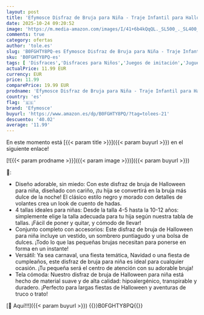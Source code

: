 ```yaml
---
layout: post
title: 'Efymosce Disfraz de Bruja para Niña - Traje Infantil para Halloween  Carnaval y Cosplay  110 '
date: 2025-10-24 09:20:52
image: 'https://m.media-amazon.com/images/I/41+6b4kQqQL._SL500_._SL400_.jpg'
comments: true
category: ofertas
author: 'tole.es'
slug: 'B0FGHTY8PQ-es Efymosce Disfraz de Bruja para Niña - Traje Infantil para...'
sku: 'B0FGHTY8PQ-es'
tags: [ 'Disfraces','Disfraces para Niños','Juegos de imitación','Juguetes','Juguetes y juegos','efymosce','halloween','🇪🇸', ]
actualPrice: 11.99 EUR
currency: EUR
price: 11.99
comparePrice: 19.99 EUR
prodname: 'Efymosce Disfraz de Bruja para Niña - Traje Infantil para Halloween  Carnaval y Cosplay  110 '
country: 'es'
flag: '🇪🇸'
brand: 'Efymosce'
buyurl: 'https://www.amazon.es/dp/B0FGHTY8PQ/?tag=tolees-21'
descuento: '40.02'
average: '11.99'
---
```


En este momento está [{{< param title >}}]({{< param buyurl >}}) en el siguiente enlace!

[![{{< param prodname >}}]({{< param image >}})]({{< param buyurl >}})

🔎:

- Diseño adorable, sin miedo: Con este disfraz de bruja de Halloween para niña, diseñado con cariño, ¡tu hija se convertirá en la bruja más dulce de la noche! El clásico estilo negro y morado con detalles de volantes crea un look de cuento de hadas.
- 4 tallas ideales para niñas: Desde la talla 4-5 hasta la 10-12 años: simplemente elige la talla adecuada para tu hija según nuestra tabla de tallas. ¡Fácil de poner y quitar, y cómodo de llevar!
- Conjunto completo con accesorios: Este disfraz de bruja de Halloween para niña incluye un vestido, un sombrero puntiagudo y una bolsa de dulces. ¡Todo lo que las pequeñas brujas necesitan para ponerse en forma en un instante!
- Versátil: Ya sea carnaval, una fiesta temática, Navidad o una fiesta de cumpleaños, este disfraz de bruja para niña es ideal para cualquier ocasión. ¡Tu pequeña será el centro de atención con su adorable bruja!
- Tela cómoda: Nuestro disfraz de bruja de Halloween para niña está hecho de material suave y de alta calidad: hipoalergénico, transpirable y duradero. ¡Perfecto para largas fiestas de Halloween y aventuras de truco o trato!

[🛒 Aquí!!!]({{< param buyurl >}})
{{<world>}}B0FGHTY8PQ{{</world>}}
